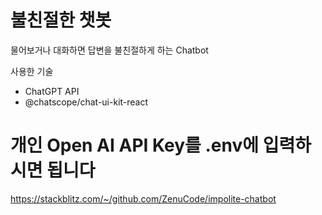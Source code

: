 # 불친절한 챗봇

물어보거나 대화하면 답변을 불친절하게 하는 Chatbot

사용한 기술
- ChatGPT API
- @chatscope/chat-ui-kit-react

# 개인 Open AI API Key를 .env에 입력하시면 됩니다
https://stackblitz.com/~/github.com/ZenuCode/impolite-chatbot
